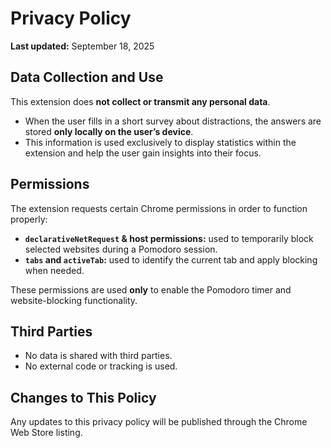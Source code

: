# Privacy Policy

**Last updated:** September 18, 2025  

## Data Collection and Use  
This extension does **not collect or transmit any personal data**.  
- When the user fills in a short survey about distractions, the answers are stored **only locally on the user’s device**.  
- This information is used exclusively to display statistics within the extension and help the user gain insights into their focus.  

## Permissions  
The extension requests certain Chrome permissions in order to function properly:  
- **`declarativeNetRequest` & host permissions:** used to temporarily block selected websites during a Pomodoro session.  
- **`tabs` and `activeTab`:** used to identify the current tab and apply blocking when needed.  

These permissions are used **only** to enable the Pomodoro timer and website-blocking functionality.  

## Third Parties  
- No data is shared with third parties.  
- No external code or tracking is used.  

## Changes to This Policy  
Any updates to this privacy policy will be published through the Chrome Web Store listing.
